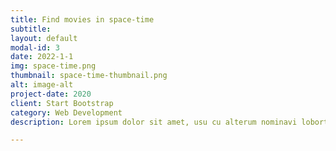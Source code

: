 ```yaml
---
title: Find movies in space-time
subtitle: 
layout: default
modal-id: 3
date: 2022-1-1
img: space-time.png
thumbnail: space-time-thumbnail.png
alt: image-alt
project-date: 2020
client: Start Bootstrap
category: Web Development
description: Lorem ipsum dolor sit amet, usu cu alterum nominavi lobortis. At duo novum diceret. Tantas apeirian vix et, usu sanctus postulant inciderint ut, populo diceret necessitatibus in vim. Cu eum dicam feugiat noluisse.

---
```

